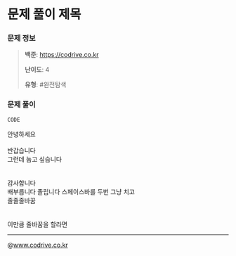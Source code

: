 # 문제 풀이 제목

### 문제 정보
> **백준**: https://codrive.co.kr
> 
> **난이도**: 4
>
> **유형**: #완전탐색


### 문제 풀이
```Java
CODE
```
안녕하세요<br><br>반갑습니다<br>그런데 눕고 싶습니다<br><br><br>감사합니다<br>배부릅니다 졸립니다  스페이스바를 두번 그냥 치고<br>줄줄줄바꿈<br><br><br>이만큼 줄바꿈을 할라면


---
@www.codrive.co.kr
